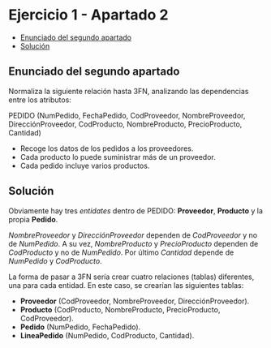 # Ejercicio 1 - Apartado 2

<!-- toc -->

- [Enunciado del segundo apartado](#enunciado-del-segundo-apartado)
- [Solución](#solución)

<!-- tocstop -->

## Enunciado del segundo apartado

Normaliza la siguiente relación hasta 3FN, analizando las dependencias entre los atributos:

PEDIDO (NumPedido, FechaPedido, CodProveedor, NombreProveedor, DirecciónProveedor, CodProducto, NombreProducto, PrecioProducto, Cantidad)

* Recoge los datos de los pedidos a los proveedores.
* Cada producto lo puede suministrar más de un proveedor.
* Cada pedido incluye varios productos.

## Solución

Obviamente hay tres _entidates_ dentro de PEDIDO: **Proveedor**, **Producto** y la propia **Pedido**.

_NombreProveedor_ y _DirecciónProveedor_ dependen de _CodProveedor_ y no de _NumPedido_. A su vez, _NombreProducto_ y _PrecioProducto_ dependen de _CodProducto_ y no de _NumPedido_. Por último _Cantidad_ depende de _NumPedido_ y _CodProducto_.

La forma de pasar a 3FN sería crear cuatro relaciones (tablas) diferentes, una para cada entidad. En este caso, se crearían las siguientes tablas:

* **Proveedor** (CodProveedor, NombreProveedor, DirecciónProveedor).
* **Producto** (CodProducto, NombreProducto, PrecioProducto, CodProveedor).
* **Pedido** (NumPedido, FechaPedido).
* **LineaPedido** (NumPedido, CodProducto, Cantidad).
